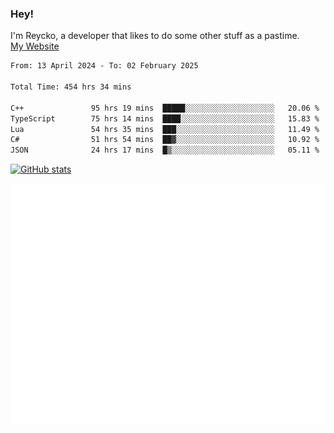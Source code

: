### Hey!
I'm Reycko, a developer that likes to do some other stuff as a pastime.  
[My Website](https://reycko.root.sx)

<!--START_SECTION:wakasection-->

```txt
From: 13 April 2024 - To: 02 February 2025

Total Time: 454 hrs 34 mins

C++               95 hrs 19 mins  █████░░░░░░░░░░░░░░░░░░░░   20.06 %
TypeScript        75 hrs 14 mins  ████░░░░░░░░░░░░░░░░░░░░░   15.83 %
Lua               54 hrs 35 mins  ███░░░░░░░░░░░░░░░░░░░░░░   11.49 %
C#                51 hrs 54 mins  ██▓░░░░░░░░░░░░░░░░░░░░░░   10.92 %
JSON              24 hrs 17 mins  █▒░░░░░░░░░░░░░░░░░░░░░░░   05.11 %
```

<!--END_SECTION:wakasection-->

[![GitHub stats](https://github-readme-stats.vercel.app/api?username=Reycko&show_icons=true&theme=dark&hide_title=true&count_private=true)](https://github.com/anuraghazra/github-readme-stats)

![Metrics](/github-metrics.svg)
